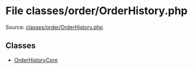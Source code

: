 File classes/order/OrderHistory.php
=========

Source: [classes/order/OrderHistory.php](https://github.com/PrestaShop/PrestaShop/blob/1.5.0.5/classes/order/OrderHistory.php)


Classes
-------

* [OrderHistoryCore](class.OrderHistoryCore.md)

